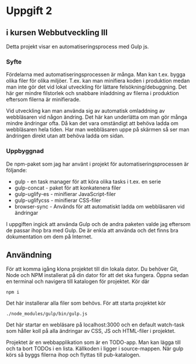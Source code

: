 # Uppgift 2 
## i kursen Webbutveckling III

Detta projekt visar en automatiseringsprocess med Gulp js.

### Syfte
Fördelarna med automatiseringsprocessen är många. Man kan t.ex. bygga olika filer för olika miljöer. T.ex. kan man minifiera koden i produktion medan man inte gör det vid lokal utveckling för lättare felsökning/debuggning. Det här ger mindre filstorlek och snabbare inladdning av filerna i produktion eftersom filerna är minifierade. 

Vid utveckling kan man använda sig av automatisk omladdning av webbläsaren vid någon ändring. Det här kan underlätta om man gör många mindre ändringar ofta. Då kan det vara omständigt att behöva ladda om webbläsaren hela tiden. Har man webbläsaren uppe på skärmen så ser man ändringen direkt utan att behöva ladda om sidan.

### Uppbyggnad
De npm-paket som jag har använt i projekt för automatiseringsprocessen är följande:

- gulp - en task manager för att köra olika tasks i t.ex. en serie
- gulp-concat - paket för att konkatenera filer
- gulp-uglify-es - minifierar JavaScript-filer
- gulp-uglifycss - minifierar CSS-filer
- browser-sync - Används för att automatiskt ladda om webbläsaren vid ändringar

I uppgiften ingick att använda Gulp och de andra paketen valde jag eftersom de passar ihop bra med Gulp. De är enkla att använda och det finns bra dokumentation om dem på Internet.

## Användning

För att komma igång klona projektet till din lokala dator. Du behöver Git, Node och NPM installerat på din dator för att det ska fungera. Öppna sedan en terminal och navigera till katalogen för projektet. Kör där

```
npm i
```

Det här installerar alla filer som behövs. För att starta projektet kör

```
./node_modules/gulp/bin/gulp.js
```

Det här startar en webläsare på localhost:3000 och en default watch-task som håller koll på alla ändringar av CSS, JS och HTML-filer i projektet.

Projektet är en webbapplikation som är en TODO-app. Man kan lägga till och ta bort TODOs i en lista. Källkoden i ligger i source-mappen. När gulp körs så byggs filerna ihop och flyttas till pub-katalogen.
